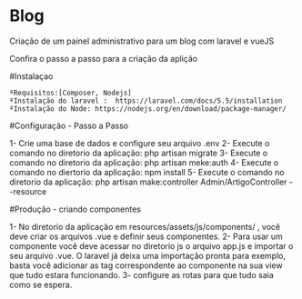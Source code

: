 # Blog

Criação de um painel administrativo para um blog com laravel e vueJS

Confira o passo a passo para a criação da aplição 

#Instalaçao
	
	ºRequisitos:[Composer, Nodejs]
	ºInstalação do laravel :  https://laravel.com/docs/5.5/installation
	ºInstalação do Node: https://nodejs.org/en/download/package-manager/

#Configuração - Passo a Passo 

1- Crie uma base de dados e configure seu arquivo .env
2- Execute o comando no diretorio da aplicação: php artisan migrate
3- Execute o comando no diretorio da aplicação: php artisan meke:auth
4- Execute o comando no diertorio da aplicação: npm install
5- Execute o comando no diretorio da aplicação: php artisan make:controller Admin/ArtigoController --resource 

#Produção - criando componentes

1- No diretorio da aplicação em resources/assets/js/components/ , você deve criar os arquivos .vue e definir seus componentes.
2- Para usar um componente você deve acessar no diretorio js o arquivo app.js e importar o seu arquivo .vue. O laravel já deixa uma importação pronta para exemplo, basta você adicionar as tag correspondente ao componente na sua view que tudo estara funcionando. 
3- configure as rotas para que tudo saia como se espera.


